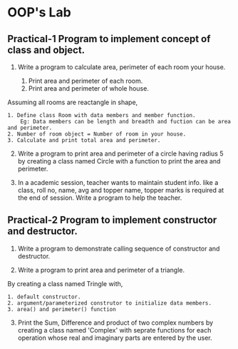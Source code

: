 # OOP's Lab



##  Practical-1 Program to implement concept of class and object.

1. Write a program to calculate area, perimeter of each room your house.

    1. Print area and perimeter of each room.
    2. Print area and perimeter of whole house.
    
Assuming all rooms are reactangle in shape,

    1. Define class Room with data members and member function.
        Eg: Data members can be length and breadth and fuction can be area and perimeter.
    2. Number of room object = Number of room in your house.
    3. Calculate and print total area and perimeter.

2. Write a program to print area and perimeter of a circle having radius 5 by creating a class named Circle with a function to print the area and perimeter.

3. In a academic session, teacher wants to maintain student info. like a class, roll no, name, avg and topper name, topper marks is required at the end of session. Write a program to help the teacher.



##  Practical-2 Program to implement constructor and destructor.

1. Write a program to demonstrate calling sequence of constructor and destructor.
   
2. Write a program to print area and perimeter of a triangle. 

By creating a class named Tringle with,

    1. default constructor.
    2. argument/parameterized construtor to initialize data members.
    3. area() and perimeter() function


3. Print the Sum, Difference and product of two complex numbers by creating a class named 'Complex' with seprate functions for each operation whose real and imaginary parts are entered by the user.
